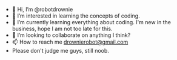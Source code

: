- 👋 Hi, I’m @robotdrownie
- 👀 I’m interested in learning the concepts of coding.
- 🌱 I’m currently learning everything about coding. I'm new in the business, hope I am not too late for this.
- 💞️ I’m looking to collaborate on anything I think?
- 📫 How to reach me drownierobot@gmail.com
- Please don't judge me guys, still noob.

<!---
robotdrownie/robotdrownie is a ✨ special ✨ repository because its `README.md` (this file) appears on your GitHub profile.
You can click the Preview link to take a look at your changes.
--->
